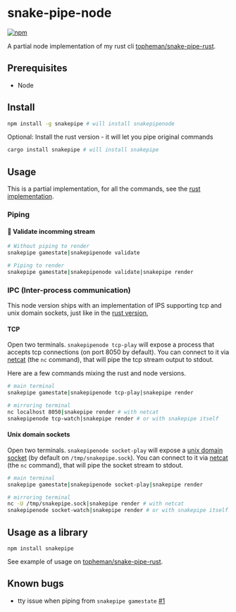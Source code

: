 # snake-pipe-node

[![npm](https://img.shields.io/npm/v/snakepipe?color=blue)](https://www.npmjs.com/package/snakepipe)

A partial node implementation of my rust cli [topheman/snake-pipe-rust](https://github.com/topheman/snake-pipe-rust).

## Prerequisites

- Node

## Install

```sh
npm install -g snakepipe # will install snakepipenode
```

Optional: Install the rust version - it will let you pipe original commands

```sh
cargo install snakepipe # will install snakepipe
```

## Usage

This is a partial implementation, for all the commands, see the [rust implementation](https://github.com/topheman/snake-pipe-rust).

### Piping

#### 📎 Validate incomming stream

```sh
# Without piping to render
snakepipe gamestate|snakepipenode validate

# Piping to render
snakepipe gamestate|snakepipenode validate|snakepipe render
```

### IPC (Inter-process communication)

This node version ships with an implementation of IPS supporting tcp and unix domain sockets, just like in the [rust version](https://github.com/topheman/snake-pipe-rust#ipc-inter-process-communication),

#### TCP

Open two terminals. `snakepipenode tcp-play` will expose a process that accepts tcp connections (on port 8050 by default). You can connect to it via [netcat](https://en.wikipedia.org/wiki/Netcat) (the `nc` command), that will pipe the tcp stream output to stdout.

Here are a few commands mixing the rust and node versions.

```sh
# main terminal
snakepipe gamestate|snakepipenode tcp-play|snakepipe render
```

```sh
# mirroring terminal
nc localhost 8050|snakepipe render # with netcat
snakepipenode tcp-watch|snakepipe render # or with snakepipe itself
```

#### Unix domain sockets

Open two terminals. `snakepipenode socket-play` will expose a [unix domain socket](https://en.wikipedia.org/wiki/Unix_domain_socket) (by default on `/tmp/snakepipe.sock`). You can connect to it via [netcat](https://en.wikipedia.org/wiki/Netcat) (the `nc` command), that will pipe the socket stream to stdout.

```sh
# main terminal
snakepipe gamestate|snakepipenode socket-play|snakepipe render
```

```sh
# mirroring terminal
nc -U /tmp/snakepipe.sock|snakepipe render # with netcat
snakepipenode socket-watch|snakepipe render # or with snakepipe itself
```

## Usage as a library

```
npm install snakepipe
```

See example of usage on [topheman/snake-pipe-rust](https://github.com/topheman/snake-pipe-rust/tree/master/node-helpers/dev-server-sse/index.ts).

## Known bugs

- tty issue when piping from `snakepipe gamestate` [#1](https://github.com/topheman/snake-pipe-node/issues/1)
